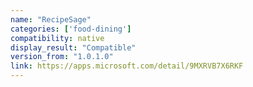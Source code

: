 ```yaml
---
name: "RecipeSage"
categories: ['food-dining']
compatibility: native
display_result: "Compatible"
version_from: "1.0.1.0"
link: https://apps.microsoft.com/detail/9MXRVB7X6RKF
---
```

